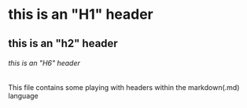 # this is an "H1" header
## this is an "h2" header
###### this is an "H6" header

This file contains some playing with headers within the markdown(.md) language
